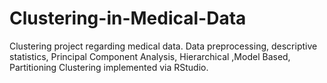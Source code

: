 # Clustering-in-Medical-Data
Clustering project regarding medical data. Data preprocessing, descriptive statistics, Principal Component Analysis, Hierarchical ,Model Based, Partitioning Clustering implemented via RStudio.
